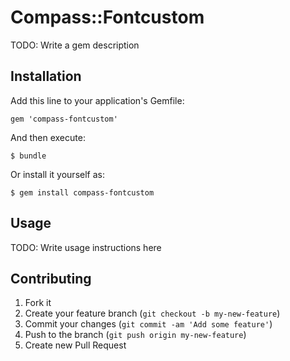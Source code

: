 # Compass::Fontcustom

TODO: Write a gem description

## Installation

Add this line to your application's Gemfile:

    gem 'compass-fontcustom'

And then execute:

    $ bundle

Or install it yourself as:

    $ gem install compass-fontcustom

## Usage

TODO: Write usage instructions here

## Contributing

1. Fork it
2. Create your feature branch (`git checkout -b my-new-feature`)
3. Commit your changes (`git commit -am 'Add some feature'`)
4. Push to the branch (`git push origin my-new-feature`)
5. Create new Pull Request
